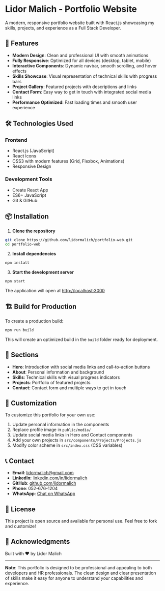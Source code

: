 # Lidor Malich - Portfolio Website

A modern, responsive portfolio website built with React.js showcasing my skills, projects, and experience as a Full Stack Developer.

## 🚀 Features

- **Modern Design**: Clean and professional UI with smooth animations
- **Fully Responsive**: Optimized for all devices (desktop, tablet, mobile)
- **Interactive Components**: Dynamic navbar, smooth scrolling, and hover effects
- **Skills Showcase**: Visual representation of technical skills with progress bars
- **Project Gallery**: Featured projects with descriptions and links
- **Contact Form**: Easy way to get in touch with integrated social media links
- **Performance Optimized**: Fast loading times and smooth user experience

## 🛠️ Technologies Used

### Frontend
- React.js (JavaScript)
- React Icons
- CSS3 with modern features (Grid, Flexbox, Animations)
- Responsive Design

### Development Tools
- Create React App
- ES6+ JavaScript
- Git & GitHub

## 📦 Installation

1. **Clone the repository**
```bash
git clone https://github.com/lidormalich/portfolio-web.git
cd portfolio-web
```

2. **Install dependencies**
```bash
npm install
```

3. **Start the development server**
```bash
npm start
```

The application will open at [http://localhost:3000](http://localhost:3000)

## 🏗️ Build for Production

To create a production build:

```bash
npm run build
```

This will create an optimized build in the `build` folder ready for deployment.

## 📱 Sections

- **Hero**: Introduction with social media links and call-to-action buttons
- **About**: Personal information and background
- **Skills**: Technical skills with visual progress indicators
- **Projects**: Portfolio of featured projects
- **Contact**: Contact form and multiple ways to get in touch

## 🎨 Customization

To customize this portfolio for your own use:

1. Update personal information in the components
2. Replace profile image in `public/media/`
3. Update social media links in Hero and Contact components
4. Add your own projects in `src/components/Projects/Projects.js`
5. Modify color scheme in `src/index.css` (CSS variables)

## 📞 Contact

- **Email**: lidormalich@gmail.com
- **LinkedIn**: [linkedin.com/in/lidormalich](https://www.linkedin.com/in/lidormalich/)
- **GitHub**: [github.com/lidormalich](https://github.com/lidormalich)
- **Phone**: 052-676-1204
- **WhatsApp**: [Chat on WhatsApp](http://api.whatsapp.com/send?phone=972526761204)

## 📄 License

This project is open source and available for personal use. Feel free to fork and customize!

## 🙏 Acknowledgments

Built with ❤️ by Lidor Malich

---

**Note**: This portfolio is designed to be professional and appealing to both developers and HR professionals. The clean design and clear presentation of skills make it easy for anyone to understand your capabilities and experience.

